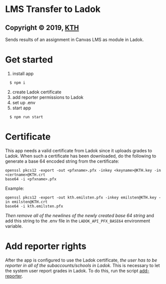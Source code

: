 # LMS Transfer to Ladok

## Copyright © 2019, [KTH](https://github.com/kth)

Sends results of an assignment in Canvas LMS as module in Ladok.

# Get started

1. install app

```
  $ npm i
```

2. create Ladok certificate
3. add reporter permissions to Ladok
4. set up .env
5. start app

```
  $ npm run start
```

# Certificate

This app needs a valid certificate from Ladok since it uploads grades to Ladok. When such a certificate has been downloaded, do the following to generate a base 64 encoded string from the certificate:

    openssl pkcs12 -export -out <pfxname>.pfx -inkey <keyname>@KTH.key -in <certname>@KTH.crt
    base64 -i <pfxname>.pfx

Example:

    openssl pkcs12 -export -out kth.emilsten.pfx -inkey emilsten@KTH.key -in emilsten@KTH.crt
    base64 -i kth.emilsten.pfx

_Then remove all of the newlines of the newly created base 64 string_ and add this string to the .env file in the `LADOK_API_PFX_BASE64` environment variable.

# Add reporter rights

After the app is configured to use the Ladok certificate, _the user has to be reporter in all of the subaccounts/schools in Ladok_. This is necessary to let the system user report grades in Ladok.
To do this, run the script [add-reporter](https://github.com/KTH/lms-scripts/tree/master/add-reporter).
